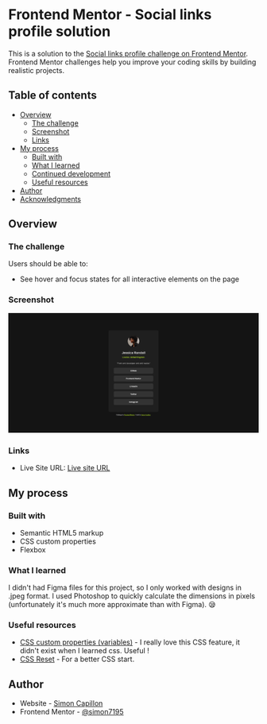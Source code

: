 # Frontend Mentor - Social links profile solution

This is a solution to the [Social links profile challenge on Frontend Mentor](https://www.frontendmentor.io/challenges/social-links-profile-UG32l9m6dQ). Frontend Mentor challenges help you improve your coding skills by building realistic projects. 

## Table of contents

- [Overview](#overview)
  - [The challenge](#the-challenge)
  - [Screenshot](#screenshot)
  - [Links](#links)
- [My process](#my-process)
  - [Built with](#built-with)
  - [What I learned](#what-i-learned)
  - [Continued development](#continued-development)
  - [Useful resources](#useful-resources)
- [Author](#author)
- [Acknowledgments](#acknowledgments)

## Overview

### The challenge

Users should be able to:

- See hover and focus states for all interactive elements on the page

### Screenshot

![](./screenshot.png)

### Links

- Live Site URL: [Live site URL](https://social-links-profile-frontend-mentort.vercel.app/)

## My process

### Built with

- Semantic HTML5 markup
- CSS custom properties
- Flexbox

### What I learned

I didn't had Figma files for this project, so I only worked with designs in .jpeg format. I used Photoshop to quickly calculate the dimensions in pixels (unfortunately it's much more approximate than with Figma). 😪

### Useful resources

- [CSS custom properties (variables)](https://developer.mozilla.org/en-US/docs/Web/CSS/Using_CSS_custom_properties) - I really love this CSS feature, it didn't exist when I learned css. Useful !
- [CSS Reset](https://meyerweb.com/eric/tools/css/reset/) - For a better CSS start.

## Author

- Website - [Simon Capillon](https://simoncapillon.com/)
- Frontend Mentor - [@simon7195](https://www.frontendmentor.io/profile/simon7195)
